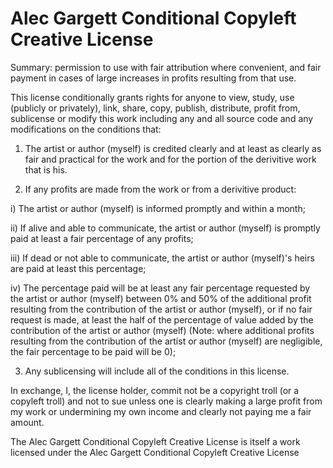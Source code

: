 # Alec Gargett Conditional Copyleft Creative License

Summary: permission to use with fair attribution where convenient, and fair payment in cases of large increases in profits resulting from that use.

This license conditionally grants rights for anyone to view, study, use (publicly or privately), link, share, copy, publish, distribute, profit from, sublicense or modify this work including any and all source code and any modifications on the conditions that:

1) The artist or author (myself) is credited clearly and at least as clearly as fair and practical for the work and for the portion of the derivitive work that is his.

2) If any profits are made from the work or from a derivitive product:

i) The artist or author (myself) is informed promptly and within a month;

ii) If alive and able to communicate, the artist or author (myself) is promptly paid at least a fair percentage of any profits;

iii) If dead or not able to communicate, the artist or author (myself)'s heirs are paid at least this percentage;

iv) The percentage paid will be at least any fair percentage requested by the artist or author (myself) between 0% and 50% of the additional profit resulting from the contribution of the artist or author (myself), or if no fair request is made, at least the half of the percentage of value added by the contribution of the artist or author (myself) (Note: where additional profits resulting from the contribution of the artist or author (myself) are negligible, the fair percentage to be paid will be 0);

3) Any sublicensing will include all of the conditions in this license.

In exchange, I, the license holder, commit not be a copyright troll (or a copyleft troll) and not to sue unless one is clearly making a large profit from my work or undermining my own income and clearly not paying me a fair amount.

The Alec Gargett Conditional Copyleft Creative License is itself a work licensed under the Alec Gargett Conditional Copyleft Creative License